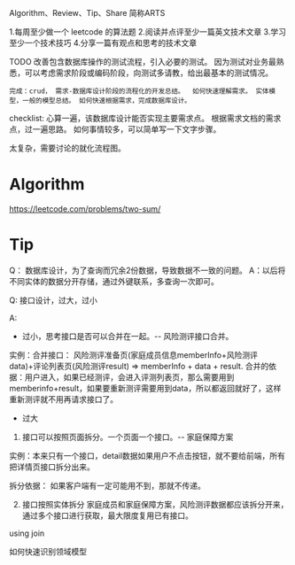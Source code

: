 Algorithm、Review、Tip、Share 简称ARTS

1.每周至少做一个 leetcode 的算法题 2.阅读并点评至少一篇英文技术文章 3.学习至少一个技术技巧 4.分享一篇有观点和思考的技术文章

TODO
改善包含数据库操作的测试流程，引入必要的测试。
因为测试对业务最熟悉，可以考虑需求阶段或编码阶段，向测试多请教，给出最基本的测试情况。

`完成：crud， 需求-数据库设计阶段的流程化的开发总结。 
如何快速理解需求。 实体模型，一般的模型总结。
如何快速根据需求，完成数据库设计。`

checklist: 心算一遍，该数据库设计能否实现主要需求点。 根据需求文档的需求点，过一遍思路。 如何事情较多，可以简单写一下文字步骤。

太复杂，需要讨论的就化流程图。

# Algorithm
https://leetcode.com/problems/two-sum/


# Tip
Q： 数据库设计，为了查询而冗余2份数据，导致数据不一致的问题。
A：以后将不同实体的数据分开存储，通过外键联系，多查询一次即可。

Q: 接口设计，过大，过小

A: 
* 过小，思考接口是否可以合并在一起。-- 风险测评接口合并。

实例：合并接口：
风险测评准备页(家庭成员信息memberInfo+风险测评data)+评论列表页(风险测评result) => memberInfo + data + result.
合并的依据：用户进入，如果已经测评，会进入评测列表页，那么需要用到memberinfo+result，如果要重新测评需要用到data，所以都返回就好了，这样重新测评就不用再请求接口了。


* 过大

1. 接口可以按照页面拆分。一个页面一个接口。-- 家庭保障方案

实例：本来只有一个接口，detail数据如果用户不点击按钮，就不要给前端，所有把详情页接口拆分出来。

拆分依据： 如果客户端有一定可能用不到，那就不传递。

2. 接口按照实体拆分
家庭成员和家庭保障方案，风险测评数据都应该拆分开来，通过多个接口进行获取，最大限度复用已有接口。

using join

如何快速识别领域模型
